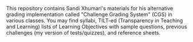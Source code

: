 This repository contains Sandi Xhumari's materials for his alternative grading implementation called "Challenge Grading System" (CGS) in various classes. You may find syllabi, TILT-ed (Transparency in Teaching and Learning) lists of Learning Objectives with sample questions, previous challenges (my version of tests/quizzes), and reference sheets.
